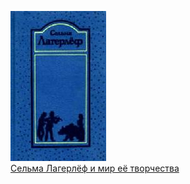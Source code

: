 ![](Сельма%20Лагерлёф%20и%20мир%20её%20творчества.jpg)  
[Сельма Лагерлёф и мир её творчества](Сельма%20Лагерлёф%20и%20мир%20её%20творчества)
